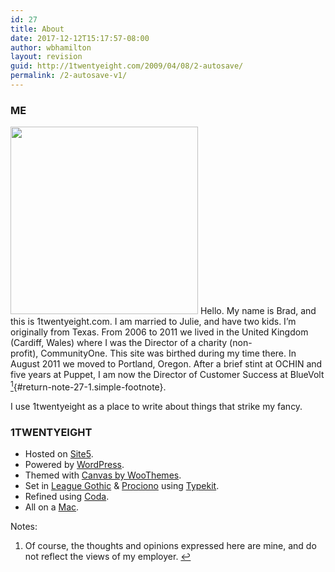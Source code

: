 ```yaml
---
id: 27
title: About
date: 2017-12-12T15:17:57-08:00
author: wbhamilton
layout: revision
guid: http://1twentyeight.com/2009/04/08/2-autosave/
permalink: /2-autosave-v1/
---
```

### ME

<img class="alignright size-full wp-image-6197" title="glasses-o-matic" src="http://1twentyeight.com/wp-content/uploads/2009/03/glasses-o-matic.jpg" alt="" width="300" height="300" srcset="http://1twentyeight.com/wp-content/uploads/2009/03/glasses-o-matic.jpg 480w, http://1twentyeight.com/wp-content/uploads/2009/03/glasses-o-matic-150x150.jpg 150w, http://1twentyeight.com/wp-content/uploads/2009/03/glasses-o-matic-300x300.jpg 300w" sizes="(max-width: 300px) 100vw, 300px" /> Hello. My name is Brad, and this is 1twentyeight.com. I am married to Julie, and have two kids. I&#8217;m originally from Texas. From 2006 to 2011 we lived in the United Kingdom (Cardiff, Wales) where I was the Director of a charity (non-profit), CommunityOne. This site was birthed during my time there. In August 2011 we moved to Portland, Oregon. After a brief stint at OCHIN and five years at Puppet, I am now the Director of Customer Success at BlueVolt [<sup>1</sup>](#note-27-1 "Of course, the thoughts and opinions expressed here are mine, and do not reflect the views of my employer."){#return-note-27-1.simple-footnote}.

I use 1twentyeight as a place to write about things that strike my fancy.

### 1TWENTYEIGHT

  * Hosted on [Site5](http://www.site5.com/in.php?id=17679 "Great Hosting").
  * Powered by [WordPress](http://www.wordpress.org "Wordpress").
  * Themed with [Canvas by WooThemes](http://zfer.us/B73Ax?d=http://www.woothemes.com/products/canvas/).
  * Set in [League Gothic](http://www.theleagueofmoveabletype.com/fonts/7-league-gothic) & [Prociono](http://www.theleagueofmoveabletype.com/fonts/6-sorts-mill-goudy) using [Typekit](http://typekit.com).
  * Refined using [Coda](http://www.panic.com/coda/ "Pretty Software").
  * All on a [Mac](http://www.apple.com/ "Best Computers Ever Made").

<div class="simple-footnotes">
  <p class="notes">
    Notes:
  </p>
  
  <ol>
    <li id="note-27-1">
      Of course, the thoughts and opinions expressed here are mine, and do not reflect the views of my employer. <a href="#return-note-27-1">&#8617;</a>
    </li>
  </ol>
</div>